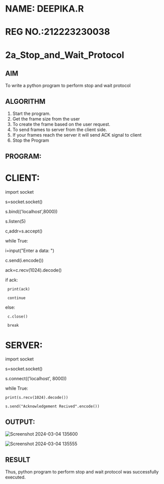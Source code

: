 # NAME: DEEPIKA.R
# REG NO.:212223230038
# 2a_Stop_and_Wait_Protocol
## AIM 
To write a python program to perform stop and wait protocol
## ALGORITHM
1. Start the program.
2. Get the frame size from the user
3. To create the frame based on the user request.
4. To send frames to server from the client side.
5. If your frames reach the server it will send ACK signal to client
6. Stop the Program
## PROGRAM:
# CLIENT:
import socket

s=socket.socket()

s.bind(('localhost',8000))

s.listen(5)

c,addr=s.accept()

while True:

   i=input("Enter a data: ")
   
   c.send(i.encode())
   
   ack=c.recv(1024).decode()
   
   if ack:
   
     print(ack)
     
     continue
   
   else:
   
     c.close()
     
     break 

# SERVER:
import socket

s=socket.socket()

s.connect(('localhost', 8000))

while True:

    print(s.recv(1024).decode())
    
    s.send("Acknowledgement Recived".encode()) 
## OUTPUT:
![Screenshot 2024-03-04 135600](https://github.com/deepika3095/2a_Stop_and_Wait_Protocol/assets/151625159/37a0d0bc-9f31-4e61-8a93-4d8d66bbafa5)

![Screenshot 2024-03-04 135555](https://github.com/deepika3095/2a_Stop_and_Wait_Protocol/assets/151625159/2c69e9cf-4a08-4907-ae4e-77fb7e8f97a3)

## RESULT
Thus, python program to perform stop and wait protocol was successfully executed.
